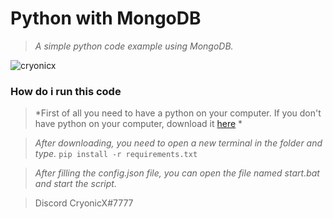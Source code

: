 # Python with MongoDB


> *A simple python code example using MongoDB.* 


![cryonicx](https://cdn.discordapp.com/attachments/839135788246630482/846913400507727912/unknown.png)


### How do i run this code

> *First of all you need to have a python on your computer. If you don't have python on your computer, download it [here](https://www.python.org/downloads/) *

> *After downloading, you need to open a new terminal in the folder and type.* ```pip install -r requirements.txt```

> *After filling the config.json file, you can open the file named start.bat and start the script.*

> Discord CryonicX#7777
